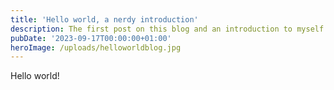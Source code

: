 ```yaml
---
title: 'Hello world, a nerdy introduction'
description: The first post on this blog and an introduction to myself.
pubDate: '2023-09-17T00:00:00+01:00'
heroImage: /uploads/helloworldblog.jpg
---
```

Hello world!
